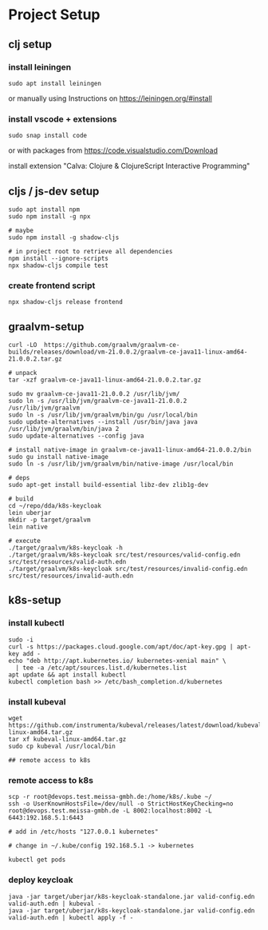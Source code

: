 # Project Setup

## clj setup

### install leiningen
```
sudo apt install leiningen
```
or manually using Instructions on https://leiningen.org/#install

### install vscode + extensions
```
sudo snap install code
```
or with packages from https://code.visualstudio.com/Download

install extension "Calva: Clojure & ClojureScript Interactive Programming"

## cljs / js-dev setup

```
sudo apt install npm
sudo npm install -g npx

# maybe
sudo npm install -g shadow-cljs

# in project root to retrieve all dependencies
npm install --ignore-scripts
npx shadow-cljs compile test
```

### create frontend script

```
npx shadow-cljs release frontend
```

## graalvm-setup

```
curl -LO  https://github.com/graalvm/graalvm-ce-builds/releases/download/vm-21.0.0.2/graalvm-ce-java11-linux-amd64-21.0.0.2.tar.gz 

# unpack
tar -xzf graalvm-ce-java11-linux-amd64-21.0.0.2.tar.gz 

sudo mv graalvm-ce-java11-21.0.0.2 /usr/lib/jvm/
sudo ln -s /usr/lib/jvm/graalvm-ce-java11-21.0.0.2 /usr/lib/jvm/graalvm
sudo ln -s /usr/lib/jvm/graalvm/bin/gu /usr/local/bin
sudo update-alternatives --install /usr/bin/java java /usr/lib/jvm/graalvm/bin/java 2
sudo update-alternatives --config java

# install native-image in graalvm-ce-java11-linux-amd64-21.0.0.2/bin
sudo gu install native-image
sudo ln -s /usr/lib/jvm/graalvm/bin/native-image /usr/local/bin

# deps
sudo apt-get install build-essential libz-dev zlib1g-dev

# build
cd ~/repo/dda/k8s-keycloak
lein uberjar
mkdir -p target/graalvm
lein native

# execute
./target/graalvm/k8s-keycloak -h
./target/graalvm/k8s-keycloak src/test/resources/valid-config.edn src/test/resources/valid-auth.edn 
./target/graalvm/k8s-keycloak src/test/resources/invalid-config.edn src/test/resources/invalid-auth.edn
```

## k8s-setup
### install kubectl

```
sudo -i
curl -s https://packages.cloud.google.com/apt/doc/apt-key.gpg | apt-key add -
echo "deb http://apt.kubernetes.io/ kubernetes-xenial main" \
  | tee -a /etc/apt/sources.list.d/kubernetes.list
apt update && apt install kubectl
kubectl completion bash >> /etc/bash_completion.d/kubernetes
```

### install kubeval

```
wget https://github.com/instrumenta/kubeval/releases/latest/download/kubeval-linux-amd64.tar.gz
tar xf kubeval-linux-amd64.tar.gz
sudo cp kubeval /usr/local/bin

## remote access to k8s
```

### remote access to k8s

```
scp -r root@devops.test.meissa-gmbh.de:/home/k8s/.kube ~/
ssh -o UserKnownHostsFile=/dev/null -o StrictHostKeyChecking=no root@devops.test.meissa-gmbh.de -L 8002:localhost:8002 -L 6443:192.168.5.1:6443

# add in /etc/hosts "127.0.0.1 kubernetes"

# change in ~/.kube/config 192.168.5.1 -> kubernetes

kubectl get pods
```

### deploy keycloak

```
java -jar target/uberjar/k8s-keycloak-standalone.jar valid-config.edn valid-auth.edn | kubeval -
java -jar target/uberjar/k8s-keycloak-standalone.jar valid-config.edn valid-auth.edn | kubectl apply -f -
```

